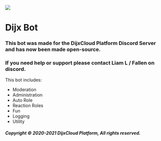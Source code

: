 ![](https://media.discordapp.net/attachments/831205532420800543/832389821527490630/favicon.png?width=64&height=64)
# Dijx Bot

### This bot was made for the DijxCloud Platform Discord Server and has now been made open-source.

### If you need help or support please contact Liam L / Fallen on discord.

This bot includes:
- Moderation
- Administration
- Auto Role
- Reaction Roles
- Fun
- Logging
- Utility

##### Copyright © 2020-2021 DijxCloud Platform, All rights reserved.
